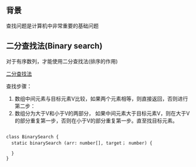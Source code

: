 ## 背景

查找问题是计算机中非常重要的基础问题

## 二分查找法(Binary search)

对于有序数列，才能使用二分查找法(排序的作用)

[二分查找法](http://linyimin-blog.oss-cn-beijing.aliyuncs.com/cjoeekbg30000wqkhbhqge38z.png)

查找步骤：

1. 数组中间元素与目标元素V比较，如果两个元素相等，则直接返回，否则进行第二步：
2. 数组分为大于V和小于V的两部分， 如果中间元素大于目标元素V，则在大于V的部分重复第一步，否则在小于V的部分重复第一步。直至找目标元素。

```tyepscript

class BinarySearch {
  static binarySearch (arr: number[], target； number) {
    
  }
}
```